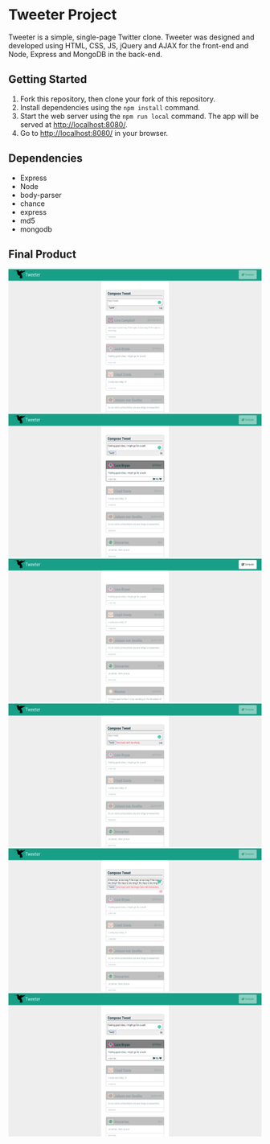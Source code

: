 # Tweeter Project

Tweeter is a simple, single-page Twitter clone. Tweeter was designed and developed using HTML, CSS, JS, jQuery and AJAX for the front-end and Node, Express and MongoDB in the back-end.

## Getting Started

1. Fork this repository, then clone your fork of this repository.
2. Install dependencies using the `npm install` command.
3. Start the web server using the `npm run local` command. The app will be served at <http://localhost:8080/>.
4. Go to <http://localhost:8080/> in your browser.

## Dependencies

- Express
- Node
- body-parser
- chance
- express
- md5
- mongodb


## Final Product

![home-page](https://github.com/kkwon39/tweeter/blob/master/docs/Homepage.png)
![hover-over-tweets](https://github.com/kkwon39/tweeter/blob/master/docs/Hover%20Over%20Tweet.png)
![hiding-textarea](https://github.com/kkwon39/tweeter/blob/master/docs/Hide%20Compose.png)
![error1](https://github.com/kkwon39/tweeter/blob/master/docs/Empty%20Error.png)
![error2](https://github.com/kkwon39/tweeter/blob/master/docs/Too%20long%20Error.png)
![tweets](https://github.com/kkwon39/tweeter/blob/master/docs/Screen%20Shot%202018-09-13%20at%204.18.15%20PM.png)
